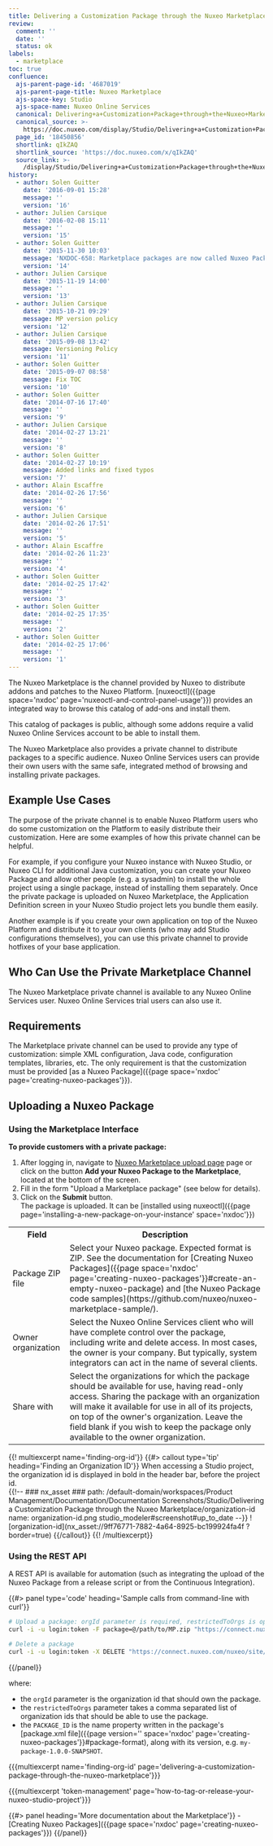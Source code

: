 ```yaml
---
title: Delivering a Customization Package through the Nuxeo Marketplace
review:
  comment: ''
  date: ''
  status: ok
labels:
  - marketplace
toc: true
confluence:
  ajs-parent-page-id: '4687019'
  ajs-parent-page-title: Nuxeo Marketplace
  ajs-space-key: Studio
  ajs-space-name: Nuxeo Online Services
  canonical: Delivering+a+Customization+Package+through+the+Nuxeo+Marketplace
  canonical_source: >-
    https://doc.nuxeo.com/display/Studio/Delivering+a+Customization+Package+through+the+Nuxeo+Marketplace
  page_id: '18450856'
  shortlink: qIkZAQ
  shortlink_source: 'https://doc.nuxeo.com/x/qIkZAQ'
  source_link: >-
    /display/Studio/Delivering+a+Customization+Package+through+the+Nuxeo+Marketplace
history:
  - author: Solen Guitter
    date: '2016-09-01 15:28'
    message: ''
    version: '16'
  - author: Julien Carsique
    date: '2016-02-08 15:11'
    message: ''
    version: '15'
  - author: Solen Guitter
    date: '2015-11-30 10:03'
    message: 'NXDOC-658: Marketplace packages are now called Nuxeo Packages'
    version: '14'
  - author: Julien Carsique
    date: '2015-11-19 14:00'
    message: ''
    version: '13'
  - author: Julien Carsique
    date: '2015-10-21 09:29'
    message: MP version policy
    version: '12'
  - author: Julien Carsique
    date: '2015-09-08 13:42'
    message: Versioning Policy
    version: '11'
  - author: Solen Guitter
    date: '2015-09-07 08:58'
    message: Fix TOC
    version: '10'
  - author: Solen Guitter
    date: '2014-07-16 17:40'
    message: ''
    version: '9'
  - author: Julien Carsique
    date: '2014-02-27 13:21'
    message: ''
    version: '8'
  - author: Solen Guitter
    date: '2014-02-27 10:19'
    message: Added links and fixed typos
    version: '7'
  - author: Alain Escaffre
    date: '2014-02-26 17:56'
    message: ''
    version: '6'
  - author: Julien Carsique
    date: '2014-02-26 17:51'
    message: ''
    version: '5'
  - author: Alain Escaffre
    date: '2014-02-26 11:23'
    message: ''
    version: '4'
  - author: Solen Guitter
    date: '2014-02-25 17:42'
    message: ''
    version: '3'
  - author: Solen Guitter
    date: '2014-02-25 17:35'
    message: ''
    version: '2'
  - author: Solen Guitter
    date: '2014-02-25 17:06'
    message: ''
    version: '1'
---
```


The Nuxeo Marketplace is the channel provided by Nuxeo to distribute addons and patches to the Nuxeo Platform. [nuxeoctl]({{page space='nxdoc' page='nuxeoctl-and-control-panel-usage'}}) provides an integrated way to browse this catalog of add-ons and install them.

This catalog of packages is public, although some addons require a valid Nuxeo Online Services account to be able to install them.

The Nuxeo Marketplace also provides a private channel to distribute packages to a specific audience. Nuxeo Online Services users can provide their own users with the same safe, integrated method of browsing and installing private packages.

## Example Use Cases

The purpose of the private channel is to enable Nuxeo Platform users who do some customization on the Platform to easily distribute their customization. Here are some examples of how this private channel can be helpful.

For example, if you configure your Nuxeo instance with Nuxeo Studio, or Nuxeo CLI for additional Java customization, you can create your Nuxeo Package and allow other people (e.g. a sysadmin) to install the whole project using a single package, instead of installing them separately. Once the private package is uploaded on Nuxeo Marketplace, the Application Definition screen in your Nuxeo Studio project lets you bundle them easily.

Another example is if you create your own application on top of the Nuxeo Platform and distribute it to your own clients (who may add Studio configurations themselves), you can use this private channel to provide hotfixes of your base application.

## Who Can Use the Private Marketplace Channel

The Nuxeo Marketplace private channel is available to any Nuxeo Online Services user. Nuxeo Online Services trial users can also use it.

## Requirements

The Marketplace private channel can be used to provide any type of customization: simple XML configuration, Java code, configuration templates, libraries, etc. The only requirement is that the customization must be provided [as a Nuxeo Package]({{page space='nxdoc' page='creating-nuxeo-packages'}}).

## Uploading a Nuxeo Package

### Using the Marketplace Interface

**To provide customers with a private package:**

1. After logging in, navigate to [Nuxeo Marketplace upload page](https://connect.nuxeo.com/nuxeo/site/marketplace/upload) page or click on the button **Add your Nuxeo Package to the Marketplace**, located at the bottom of the screen.
2. Fill in the form "Upload a Marketplace package" (see below for details).
3. Click on the **Submit** button.</br>
  The package is uploaded. It can be [installed using nuxeoctl]({{page page='installing-a-new-package-on-your-instance' space='nxdoc'}})

<div class="table-scroll">
<table class="hover">
<tbody>
<tr>
<th colspan="1">Field</th>
<th colspan="1">Description</th>
</tr>
<tr>
<td colspan="1">Package ZIP file</td>
<td colspan="1">Select your Nuxeo package. Expected format is ZIP.
See the documentation for [Creating Nuxeo Packages]({{page space='nxdoc' page='creating-nuxeo-packages'}}#create-an-empty-nuxeo-package) and [the Nuxeo Package code samples](https://github.com/nuxeo/nuxeo-marketplace-sample/).</td>
</tr>
<tr>
<td colspan="1">Owner organization</td>
<td colspan="1">Select the Nuxeo Online Services client who will have complete control over the package, including write and delete access. In most cases, the owner is your company. But typically, system integrators can act in the name of several clients.</td>
</tr>
<tr>
<td colspan="1">Share with</td>
<td colspan="1">Select the organizations for which the package should be available for use, having read-only access. Sharing the package with an organization will make it available for use in all of its projects, on top of the owner's organization. Leave the field blank if you wish to keep the package only available to the owner organization.</td>
</tr>
</tbody>
</table>
</div>

{{! multiexcerpt name='finding-org-id'}}
{{#> callout type='tip' heading='Finding an Organization ID'}}
When accessing a Studio project, the organization id is displayed in bold in the header bar, before the project id.</br>
{{!--     ### nx_asset ###
    path: /default-domain/workspaces/Product Management/Documentation/Documentation Screenshots/Studio/Delivering a Customization Package through the Nuxeo Marketplace/organization-id
    name: organization-id.png
    studio_modeler#screenshot#up_to_date
--}}
![organization-id](nx_asset://9ff76771-7882-4a64-8925-bc199924fa4f ?border=true)
{{/callout}}
{{! /multiexcerpt}}

### Using the REST API

A REST API is available for automation (such as integrating the upload of the Nuxeo Package from a release script or from the Continuous Integration).

{{#> panel type='code' heading='Sample calls from command-line with curl'}}
```bash
# Upload a package: orgId parameter is required, restrictedToOrgs is optional
curl -i -u login:token -F package=@/path/to/MP.zip "https://connect.nuxeo.com/nuxeo/site/marketplace/upload?batch=true&orgId=[ownerOrgId]&restrictedToOrgs=[restrictedToOrgIds]"

# Delete a package
curl -i -u login:token -X DELETE "https://connect.nuxeo.com/nuxeo/site/marketplace/delete/PACKAGE_ID"
```
{{/panel}}

where:

- the `orgId` parameter is the organization id that should own the package.
- the `restrictedToOrgs` parameter takes a comma separated list of organization ids that should be able to use the package.
- the `PACKAGE_ID` is the name property written in the package's [package.xml file]({{page version='' space='nxdoc' page='creating-nuxeo-packages'}}#package-format), along with its version, e.g. `my-package-1.0.0-SNAPSHOT`.

{{{multiexcerpt name='finding-org-id' page='delivering-a-customization-package-through-the-nuxeo-marketplace'}}}

{{{multiexcerpt 'token-management' page='how-to-tag-or-release-your-nuxeo-studio-project'}}}

<div class="row" data-equalizer data-equalize-on="medium">
<div class="column medium-6">
{{#> panel heading='More documentation about the Marketplace'}}
- [Creating Nuxeo Packages]({{page space='nxdoc' page='creating-nuxeo-packages'}})
{{/panel}}
</div>
<div class="column medium-6">

&nbsp;

</div>
</div>
